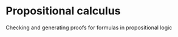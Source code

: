Propositional calculus
======================

Checking and generating proofs for formulas in propositional logic